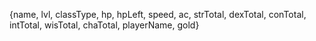 {name, lvl, classType, hp, hpLeft, speed, ac, strTotal, dexTotal, conTotal, intTotal, wisTotal, chaTotal, playerName, gold}